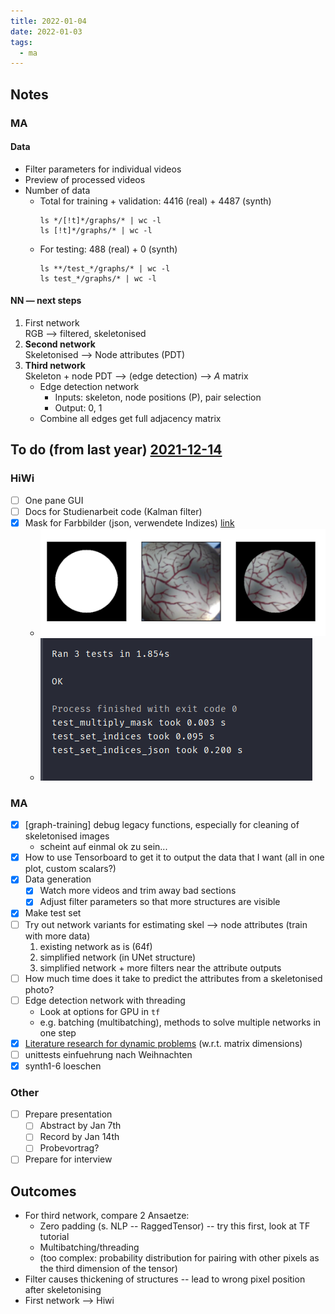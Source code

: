```yaml
---
title: 2022-01-04
date: 2022-01-03
tags:
  - ma
---
```


## Notes
### MA
#### Data
* Filter parameters for individual videos
* Preview of processed videos
* Number of data
	* Total for training + validation: 4416 (real) + 4487 (synth)
		```
		ls */[!t]*/graphs/* | wc -l
		ls [!t]*/graphs/* | wc -l
		```
	* For testing: 488 (real) + 0 (synth)
		```
		ls **/test_*/graphs/* | wc -l
		ls test_*/graphs/* | wc -l
		```

#### NN — next steps
1. First network  
	RGB --> filtered, skeletonised
1. **Second network**  
	Skeletonised --> Node attributes (PDT)
1. **Third network**  
	Skeleton + node PDT --> (edge detection) --> $A$ matrix
	* Edge detection network
		* Inputs: skeleton, node positions (P), pair selection
		* Output: 0, 1
	* Combine all edges get full adjacency matrix

## To do (from last year) [2021-12-14](unlisted/minutes/2021-12/2021-12-14.md)
### HiWi
* [ ] One pane GUI
* [ ] Docs for Studienarbeit code (Kalman filter)  
* [x] Mask for Farbbilder (json, verwendete Indizes) [link](https://github.com/salehahr/graph-training/commit/c06153e1f89bb6b4c6f7d02f2c128faea3d721ba#diff-e17c319cef82fb313ea8a2c8a3931b3a47f2dcdde2cc83af64a9971f2b581366R131-R158)
	* ![](unlisted/_img/rgb-mask-sample.png)
	* ![](unlisted/_img/rgb-mask-tests.png)


### MA
* [x] [graph-training] debug legacy functions, especially for cleaning of skeletonised images
	* scheint auf einmal ok zu sein...
* [x] How to use Tensorboard to get it to output the data that I want (all in one plot, custom scalars?)
* [x] Data generation
	* [x] Watch more videos and trim away bad sections
	* [x] Adjust filter parameters so that more structures are visible
* [x] Make test set
* [ ] Try out network variants for estimating skel --> node attributes (train with more data)
	1. existing network as is (64f)
	2. simplified network (in UNet structure)
	3. simplified network + more filters near the attribute outputs
* [ ] How much time does it take to predict the attributes from a skeletonised photo?
* [ ] Edge detection network with threading  
	* Look at options for GPU in `tf`
	* e.g. batching (multibatching), methods to solve multiple networks in one step
* [x] [Literature research for dynamic problems](lit-gnn.md) (w.r.t. matrix dimensions)
* [ ] unittests einfuehrung nach Weihnachten
* [x] synth1-6 loeschen

### Other
* [ ] Prepare presentation
	* [ ] Abstract by Jan 7th
	* [ ] Record by Jan 14th
	* [ ] Probevortrag?
* [ ] Prepare for interview

## Outcomes
* For third network, compare 2 Ansaetze:
	* Zero padding (s. NLP -- RaggedTensor) -- try this first, look at TF tutorial
	* Multibatching/threading
	* (too complex: probability distribution for pairing with other pixels as the third dimension of the tensor)
* Filter causes thickening of structures -- lead to wrong pixel position after skeletonising
* First network --> Hiwi